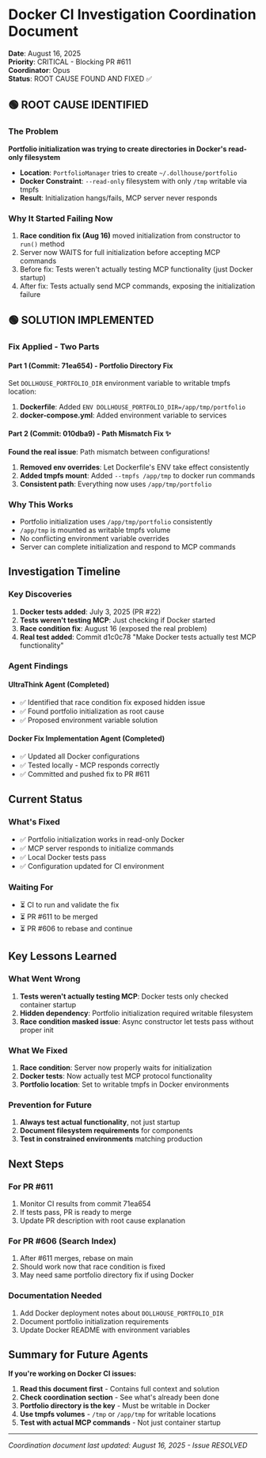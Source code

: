 # Docker CI Investigation Coordination Document

**Date**: August 16, 2025  
**Priority**: CRITICAL - Blocking PR #611  
**Coordinator**: Opus  
**Status**: ROOT CAUSE FOUND AND FIXED ✅

## 🟢 ROOT CAUSE IDENTIFIED

### The Problem
**Portfolio initialization was trying to create directories in Docker's read-only filesystem**

- **Location**: `PortfolioManager` tries to create `~/.dollhouse/portfolio`
- **Docker Constraint**: `--read-only` filesystem with only `/tmp` writable via tmpfs
- **Result**: Initialization hangs/fails, MCP server never responds

### Why It Started Failing Now
1. **Race condition fix (Aug 16)** moved initialization from constructor to `run()` method
2. Server now WAITS for full initialization before accepting MCP commands
3. Before fix: Tests weren't actually testing MCP functionality (just Docker startup)
4. After fix: Tests actually send MCP commands, exposing the initialization failure

## 🟢 SOLUTION IMPLEMENTED

### Fix Applied - Two Parts

#### Part 1 (Commit: 71ea654) - Portfolio Directory Fix
Set `DOLLHOUSE_PORTFOLIO_DIR` environment variable to writable tmpfs location:
1. **Dockerfile**: Added `ENV DOLLHOUSE_PORTFOLIO_DIR=/app/tmp/portfolio`
2. **docker-compose.yml**: Added environment variable to services

#### Part 2 (Commit: 010dba9) - Path Mismatch Fix ✨
**Found the real issue**: Path mismatch between configurations!
1. **Removed env overrides**: Let Dockerfile's ENV take effect consistently
2. **Added tmpfs mount**: Added `--tmpfs /app/tmp` to docker run commands
3. **Consistent path**: Everything now uses `/app/tmp/portfolio`

### Why This Works
- Portfolio initialization uses `/app/tmp/portfolio` consistently
- `/app/tmp` is mounted as writable tmpfs volume
- No conflicting environment variable overrides
- Server can complete initialization and respond to MCP commands

## Investigation Timeline

### Key Discoveries
1. **Docker tests added**: July 3, 2025 (PR #22)
2. **Tests weren't testing MCP**: Just checking if Docker started
3. **Race condition fix**: August 16 (exposed the real problem)
4. **Real test added**: Commit d1c0c78 "Make Docker tests actually test MCP functionality"

### Agent Findings

#### UltraThink Agent (Completed)
- ✅ Identified that race condition fix exposed hidden issue
- ✅ Found portfolio initialization as root cause
- ✅ Proposed environment variable solution

#### Docker Fix Implementation Agent (Completed)
- ✅ Updated all Docker configurations
- ✅ Tested locally - MCP responds correctly
- ✅ Committed and pushed fix to PR #611

## Current Status

### What's Fixed
- ✅ Portfolio initialization works in read-only Docker
- ✅ MCP server responds to initialize commands
- ✅ Local Docker tests pass
- ✅ Configuration updated for CI environment

### Waiting For
- ⏳ CI to run and validate the fix
- ⏳ PR #611 to be merged
- ⏳ PR #606 to rebase and continue

## Key Lessons Learned

### What Went Wrong
1. **Tests weren't actually testing MCP**: Docker tests only checked container startup
2. **Hidden dependency**: Portfolio initialization required writable filesystem
3. **Race condition masked issue**: Async constructor let tests pass without proper init

### What We Fixed
1. **Race condition**: Server now properly waits for initialization
2. **Docker tests**: Now actually test MCP protocol functionality
3. **Portfolio location**: Set to writable tmpfs in Docker environments

### Prevention for Future
1. **Always test actual functionality**, not just startup
2. **Document filesystem requirements** for components
3. **Test in constrained environments** matching production

## Next Steps

### For PR #611
1. Monitor CI results from commit 71ea654
2. If tests pass, PR is ready to merge
3. Update PR description with root cause explanation

### For PR #606 (Search Index)
1. After #611 merges, rebase on main
2. Should work now that race condition is fixed
3. May need same portfolio directory fix if using Docker

### Documentation Needed
1. Add Docker deployment notes about `DOLLHOUSE_PORTFOLIO_DIR`
2. Document portfolio initialization requirements
3. Update Docker README with environment variables

## Summary for Future Agents

**If you're working on Docker CI issues:**
1. **Read this document first** - Contains full context and solution
2. **Check coordination section** - See what's already been done
3. **Portfolio directory is the key** - Must be writable in Docker
4. **Use tmpfs volumes** - `/tmp` or `/app/tmp` for writable locations
5. **Test with actual MCP commands** - Not just container startup

---

*Coordination document last updated: August 16, 2025 - Issue RESOLVED*
